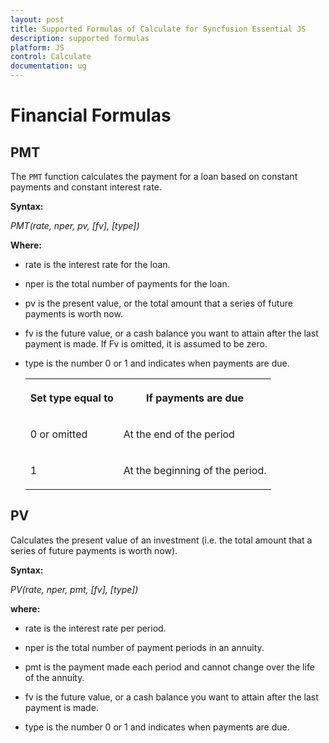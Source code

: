 ```yaml
---
layout: post
title: Supported Formulas of Calculate for Syncfusion Essential JS
description: supported formulas
platform: JS
control: Calculate
documentation: ug
---
```


# Financial Formulas



## PMT



The `PMT` function calculates the payment for a loan based on constant payments and constant interest rate.



**Syntax:**



_PMT(rate, nper, pv, [fv], [type])_



**Where:**



* rate is the interest rate for the loan.



* nper is the total number of payments for the loan.



* pv is the present value, or the total amount that a series of future payments is worth now.



* fv is the future value, or a cash balance you want to attain after the last payment is made. If Fv is omitted, it is assumed to be zero.



* type is the number 0 or 1 and indicates when payments are due.

  <table>

	<tr>

	<th>

	<b>Set type equal to</b></th><th>

	<b>If payments are due</b></th></tr>

	<tr>

	<td>

	0 or omitted</td><td>

	At the end of the period</td></tr>

	<tr>

	<td>

	1</td><td>

	At the beginning of the period.</td></tr>

  </table>



## PV



Calculates the present value of an investment (i.e. the total amount that a series of future payments is worth now).



**Syntax:**



_PV(rate, nper, pmt, [fv], [type])_



**where:**



* rate is the interest rate per period.



* nper is the total number of payment periods in an annuity.



* pmt is the payment made each period and cannot change over the life of the annuity.



* fv is the future value, or a cash balance you want to attain after the last payment is made.



* type is the number 0 or 1 and indicates when payments are due.